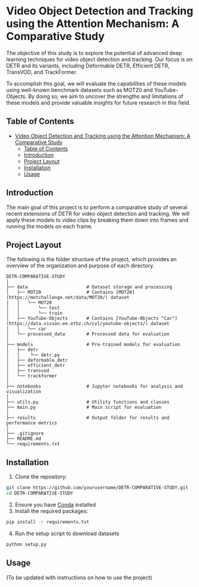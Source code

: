 # Video Object Detection and Tracking using the Attention Mechanism: A Comparative Study
The objective of this study is to explore the potential of advanced deep learning techniques for video object detection and tracking. Our focus is on DETR and its variants, including Deformable DETR, Efficient DETR, TransVOD, and TrackFormer. 

To accomplish this goal, we will evaluate the capabilities of these models using well-known benchmark datasets such as MOT20 and YouTube-Objects. By doing so, we aim to uncover the strengths and limitations of these models and provide valuable insights for future research in this field.

## Table of Contents
- [Video Object Detection and Tracking using the Attention Mechanism: A Comparative Study](#video-object-detection-and-tracking-using-the-attention-mechanism-a-comparative-study)
  - [Table of Contents](#table-of-contents)
  - [Introduction](#introduction)
  - [Project Layout](#project-layout)
  - [Installation](#installation)
  - [Usage](#usage)

## Introduction
The main goal of this project is to perform a comparative study of several recent extensions of DETR for video object detection and tracking. We will apply these models to video clips by breaking them down into frames and running the models on each frame.

## Project Layout
The following is the folder structure of the project, which provides an overview of the organization and purpose of each directory.
```
DETR-COMPARATIVE-STUDY
│
├── data                      # Dataset storage and processing
│   ├── MOT20                 # Contains [MOT20](https://motchallenge.net/data/MOT20/) dataset
│   │   └── MOT20
│   │       └── test
│   │       └── train
│   ├── YouTube-Objects       # Contains [YouTube-Objects "Car"](https://data.vision.ee.ethz.ch/cvl/youtube-objects/) dataset
│   │   └── car
│   └── processed_data        # Processed data for evaluation
│
├── models                    # Pre-trained models for evaluation
│   ├── detr   
│   │    └── detr.py               
│   ├── deformable_detr       
│   ├── efficient_detr        
│   ├── transvod              
│   └── trackformer           
│
├── notebooks                 # Jupyter notebooks for analysis and visualization
│
├── utils.py                  # Utility functions and classes
├── main.py                   # Main script for evaluation
│
├── results                   # Output folder for results and performance metrics
│            
├── .gitignore                  
├── README.md           
└── requirements.txt    
```

## Installation
1. Clone the repository:
```bash
git clone https://github.com/yourusername/DETR-COMPARATIVE-STUDY.git
cd DETR-COMPARATIVE-STUDY
```
2. Ensure you have [Conda](https://docs.conda.io/en/latest/miniconda.html) installed
3. Install the required packages:
```bash
pip install -r requirements.txt
```
4. Run the setup script to download datasets
```bash
python setup.py
```

## Usage
(To be updated with instructions on how to use the project)